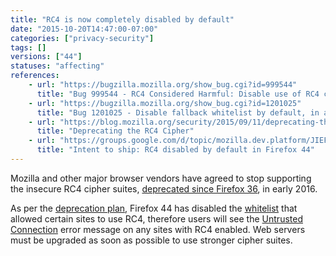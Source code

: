 ```yaml
---
title: "RC4 is now completely disabled by default"
date: "2015-10-20T14:47:00-07:00"
categories: ["privacy-security"]
tags: []
versions: ["44"]
statuses: "affecting"
references:
    - url: "https://bugzilla.mozilla.org/show_bug.cgi?id=999544"
      title: "Bug 999544 - RC4 Considered Harmful: Disable use of RC4 completely (RFC 7465)"
    - url: "https://bugzilla.mozilla.org/show_bug.cgi?id=1201025"
      title: "Bug 1201025 - Disable fallback whitelist by default, in all releases"
    - url: "https://blog.mozilla.org/security/2015/09/11/deprecating-the-rc4-cipher/"
      title: "Deprecating the RC4 Cipher"
    - url: "https://groups.google.com/d/topic/mozilla.dev.platform/JIEFcrGhqSM/discussion"
      title: "Intent to ship: RC4 disabled by default in Firefox 44"
---
```

Mozilla and other major browser vendors have agreed to stop supporting the insecure RC4 cipher suites, [deprecated since Firefox 36](https://www.fxsitecompat.com/en-CA/docs/2014/rc4-support-has-been-deprecated/), in early <time datetime="2016">2016</time>.

As per the [deprecation plan](https://groups.google.com/d/topic/mozilla.dev.platform/JIEFcrGhqSM/discussion), Firefox 44 has disabled the [whitelist](https://dxr.mozilla.org/mozilla-central/source/security/manager/ssl/IntolerantFallbackList.inc) that allowed certain sites to use RC4, therefore users will see the [Untrusted Connection](https://support.mozilla.org/kb/connection-untrusted-error-message) error message on any sites with RC4 enabled. Web servers must be upgraded as soon as possible to use stronger cipher suites.
